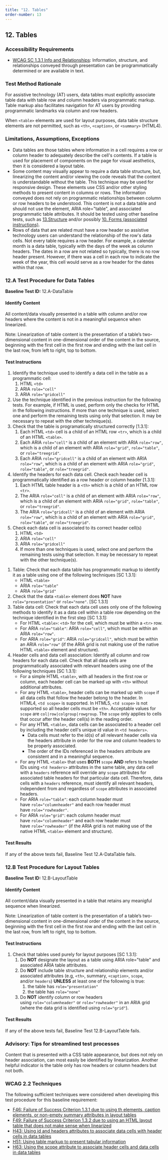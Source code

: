 ```yaml
---
title: "12. Tables"
order-number: 13
---
```

## 12. Tables

### Accessibility Requirements

-   [WCAG SC 1.3.1 Info and Relationships](https://www.w3.org/WAI/WCAG22/Understanding/info-and-relationships): Information, structure, and relationships conveyed through presentation can be programmatically determined or are available in text.

### Test Method Rationale

For assistive technology (AT) users, data tables must explicitly associate table data with table row and column headers via programmatic markup. Table markup also facilitates navigation for AT users by providing programmatic landmarks via column and row headers.

When `<table>` elements are used for layout purposes, data table structure elements are not permitted, such as `<th>`, `<caption>`, or `<summary>` (HTML4).

### Limitations, Assumptions, Exceptions

-   Data tables are those tables where information in a cell requires a row or column header to adequately describe the cell's contents. If a table is used for placement of components on the page for visual aesthetics, then it is considered a layout table.
-   Some content may visually appear to require a data table structure, but, linearizing the content and/or viewing the code reveals that the content is understandable without the table. This technique may be used for responsive design. These elements use CSS and/or other styling methods to present content in columns or rows. The information conveyed does not rely on programmatic relationships between column or row headers to be understood. This content is not a data table and should not use the element, ARIA role="table", and associated programmatic table attributes. It should be tested using other baseline tests, such as [13.Structure](../13Structure/) and/or possibly [10. Forms (associated instructions)](../10Forms/).
-   Rows of data that are related must have a row header so assistive technology users can understand the relationship of the row's data cells. Not every table requires a row header. For example, a calendar month is a data table, typically with the days of the week as column headers. The dates in a row are not related so typically, there is no row header present. However, if there was a cell in each row to indicate the week of the year, this cell would serve as a row header for the dates within that row.

### 12.A Test Procedure for Data Tables

**Baseline Test ID:** 12.A-DataTable
#### Identify Content
<p id="12aIC">All content/data visually presented in a table with column and/or row headers where the content is not in a meaningful sequence when linearized.</p>

<p>Note: Linearization of table content is the presentation of a table’s two-dimensional content in one-dimensional order of the content in the source, beginning with the first cell in the first row and ending with the last cell in the last row, from left to right, top to bottom.</p>

#### Test Instructions
<ol>
    <li>Identify the technique used to identify a data cell in the table as a programmatic cell:
        <ol>
            <li>HTML <code>&lt;td&gt;</code></li>
            <li>ARIA <code>role="cell"</code></li>
            <li>ARIA <code>role="gridcell"</code></li>
        </ol>
    </li>
    <li>Use the technique identified in the previous instruction for the following tests. For example, if HTML is used, perform only the checks for HTML in the following instructions. If more than one technique is used, select one and perform the remaining tests using only that selection.  It may be necessary to repeat with the other technique(s).</li>
    <li>Check that the table is programatically structured correctly [1.3.1]:
        <ol>
            <li>Each HTML <code>&lt;td&gt;</code> cell is a child of an HTML row <code>&lt;tr&gt;</code>, which is a child of an HTML <code>&lt;table&gt;</code>. </li>
            <li>Each ARIA <code>role="cell"</code> is a child of an element with ARIA <code>role="row"</code>, which is a child of an element with ARIA <code>role="grid"</code>, <code>role="table"</code>, or <code>role="treegrid"</code>.</li>
            <li>Each ARIA <code>role="gridcell"</code> is a child of an element with ARIA <code>role="row"</code>, which is a child of an element with ARIA <code>role="grid"</code>, <code>role="table"</code>, or <code>role="treegrid"</code>.</li>
        </ol>
    </li>
    <li>Identify the headers for each data cell. Check each header cell is programmatically identified as a row header or column header [1.3.1]:
        <ol>
            <li>Each HTML table header is a <code>&lt;th&gt;</code> which is a child of an HTML row <code>&lt;tr&gt;</code>.</li>
            <li>The ARIA <code>role="cell"</code> is a child of an element with ARIA <code>role="row"</code>, which is a child of an element with ARIA <code>role="grid"</code>, <code>role="table"</code>, or <code>role="treegrid"</code>.</li>
            <li>The ARIA <code>role="gridcell"</code> is a child of an element with ARIA <code>role="row"</code>, which is a child of an element with ARIA <code>role="grid"</code>, <code>role="table"</code>, or <code>role="treegrid"</code>.</li>
        </ol>
    </li>
    <li>Check each data cell is associated to its correct header cell(s)
        <ol>
            <li>HTML <code>&lt;td&gt;</code></li>
            <li>ARIA <code>role="cell"</code></li>
            <li>ARIA <code>role="gridcell"</code></li>
            <li>If more than one techniques is used, select one and perform the remaining tests using that selection. It may be necessary to repeat with the other technique(s).</li>
        </ol>
    </li>

</ol>



<ol id="12aTI">
    <li id="12aTI-1">Table: Check that each data table has programmatic markup to identify it as a table using one of the following techniques [SC 1.3.1]:
        <ul>
            <li>HTML <code>&lt;table&gt;</code></li>
            <li>ARIA <code>role="table"</code></li>
            <li>ARIA <code>role="grid"</code></li>
        </ul></li>
    <li id="12aTI-2">Check that the data <code>&lt;table&gt;</code> element does <strong>NOT</strong> have <code>role="presentation"</code> or <code>role="none"</code>. [SC 1.3.1]</li>
    <li id="12aTI-3">Table data cell: Check that each data cell uses only one of the following methods to identify it as a data cell within a table row depending on the technique identified in the first step [SC 1.3.1]:
        <ul>
            <li>For HTML <code>&lt;table&gt;</code>: <code>&lt;td&gt;</code> for the cell, which must be within a <code>&lt;tr&gt;</code> row.</li>
            <li>For ARIA <code>role="table"</code>: ARIA <code>role="cell"</code>, which must be within an ARIA <code>role="row"</code>.</li>
            <li>For ARIA <code>role="grid"</code>: ARIA <code>role="gridcell"</code>, which must be within an ARIA <code>role="row"</code> (if the ARIA grid is not making use of the native HTML <code>&lt;table&gt;</code> element and structure).</li>
        </ul></li>
    <li id="12aTI-4">Header cells and data cell association: Identify all column and row headers for each data cell. Check that all data cells are programmatically associated with relevant headers using one of the following techniques [SC 1.3.1]:
    <ul>
        <li>For a simple HTML <code>&lt;table&gt;</code>, with all headers in the first row or column, each header cell can be marked up with <code>&lt;th&gt;</code> without additional attributes.</li>
        <li>For any HTML <code>&lt;table&gt;</code>, header cells can be marked up with <code>scope</code> if all data cells that follow the header belong to the header. In HTML4, <code>&lt;td scope&gt;</code> is supported. In HTML5, <code>&lt;td scope&gt;</code> is not supported so all header cells must be <code>&lt;th&gt;</code>. Acceptable values for <code>scope</code> are <code>col|row|colgroup|rowgroup</code>. The <code>scope</code> only applies to cells that occur after the header cell(s) in the reading order.</li>
        <li>For any HTML <code>&lt;table&gt;</code>, data cells can be associated to a header cell by including the header cell's unique id value in <code>&lt;td headers&gt;</code>.
            <ul>
                <li>Data cells must refer to the id(s) of all relevant header cells via the headers attribute in order for the row and column headers to be properly associated.</li>
                <li>The order of the IDs referenced in the headers attribute are consistent and in a meaningful sequence.</li>
            </ul></li>
        <li>For any HTML <code>&lt;table&gt;</code> that uses <strong>BOTH</strong> <code>scope</code> <strong>AND</strong> refers to header IDs using <code>&lt;td headers&gt;</code> attributes in the same table, any data cell with a <code>headers</code> reference will override any <code>scope</code> attributes for associated table headers for that particular data cell. Therefore, data cells with a <code>headers</code> reference, must identify all relevant headers, independent from and regardless of <code>scope</code> attributes in associated headers.</li>
        <li>For ARIA <code>role="table"</code>: each column header must have <code>role="columnheader"</code> and each row header must have <code>role="rowheader"</code>.</li>
        <li>For ARIA <code>role="grid"</code>: each column header must have <code>role="columnheader"</code> and each row header must have <code>role="rowheader"</code> (if the ARIA grid is not making use of the native HTML <code>&lt;table&gt;</code> element and structure).</li>
	</ul></li>
</ol>

#### Test Results
<p id="12aTR">If any of the above tests fail, Baseline Test 12.A-DataTable fails.</p>

### 12.B Test Procedure for Layout Tables

**Baseline Test ID:** 12.B-LayoutTable
#### Identify Content
<p id="12bIC">All content/data visually presented in a table that retains any meanigful sequence when linearized.</p>

<p>Note: Linearization of table content is the presentation of a table’s two-dimensional content in one-dimensional order of the content in the source, beginning with the first cell in the first row and ending with the last cell in the last row, from left to right, top to bottom.</p>

#### Test Instructions
<ol id="12bTI">
    <li id="12bTI-1">Check that tables used purely for layout purposes [SC 1.3.1]:
        <ol>
            <li id="12bTI-1i">Do <strong>NOT</strong> designate the layout as a table using ARIA role="table" and associated ARIA table attributes.</li>
            <li id="12bTI-1ii">Do <strong>NOT</strong> include table structure and relationship elements and/or associated attributes (e.g, <code>&lt;th&gt;</code>, summary, <code>&lt;caption&gt;</code>, <code>scope</code>, and/or <code>headers</code>) <strong>UNLESS</strong> at least one of the following is true:
            <ol>
                <li id="12bTI-1iia">the table has <code>role="presentation"</code></li>
                <li id="12bTI-1iib">the table has <code>role="none"</code></li>
            </ol></li>
            <li id="12bTI-1iii">Do <strong>NOT</strong> identify column or row headers using <code>role="columnheader"</code> or <code>role="rowheader"</code> in an ARIA grid (where the data grid is identified using <code>role="grid"</code>).</li>
        </ol></li>
</ol>

#### Test Results
<p id="12bTR">If any of the above tests fail, Baseline Test 12.B-LayoutTable fails.</p>

### Advisory: Tips for streamlined test processes

Content that is presented with a CSS table appearance, but does not rely on header association, can most easily be identified by linearization. Another helpful indicator is the table only has row headers or column headers but not both.

### WCAG 2.2 Techniques

The following sufficient techniques were considered when developing this test procedure for this baseline requirement:

-   [F46: Failure of Success Criterion 1.3.1 due to using th elements, caption elements, or non-empty summary attributes in layout tables](https://www.w3.org/WAI/WCAG22/Techniques/failures/F46)
-   [F49: Failure of Success Criterion 1.3.2 due to using an HTML layout table that does not make sense when linearized](https://www.w3.org/WAI/WCAG22/Techniques/failures/F49)
-   [H43: Using id and headers attributes to associate data cells with header cells in data tables](https://www.w3.org/WAI/WCAG22/Techniques/html/H43)
-   [H51: Using table markup to present tabular information](https://www.w3.org/WAI/WCAG22/Techniques/html/H51)
-   [H63: Using the scope attribute to associate header cells and data cells in data tables](https://www.w3.org/WAI/WCAG22/Techniques/html/H63)



